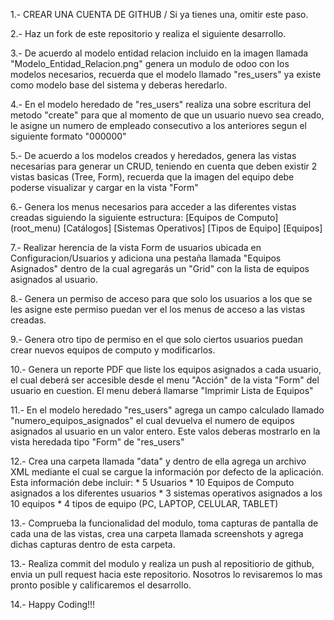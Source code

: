 
1.- CREAR UNA CUENTA DE GITHUB / Si ya tienes una, omitir este paso.

2.- Haz un fork de este repositorio y realiza el siguiente desarrollo.


3.- De acuerdo al modelo entidad relacion incluido en la imagen llamada "Modelo_Entidad_Relacion.png" genera un modulo de odoo con los modelos necesarios, recuerda que el modelo llamado "res_users" ya existe como modelo base del sistema y deberas heredarlo.


4.- En el modelo heredado de "res_users" realiza una sobre escritura del metodo "create" para que al momento de que un usuario nuevo sea creado, le asigne un numero de empleado consecutivo a los anteriores segun el siguiente formato "000000"


5.- De acuerdo a los modelos creados y heredados, genera las vistas necesarias para generar un CRUD, teniendo en cuenta que deben existir 2 vistas basicas (Tree, Form), recuerda que la imagen del equipo debe poderse visualizar y cargar en la vista "Form"


6.- Genera los menus necesarios para acceder a las diferentes vistas creadas siguiendo la siguiente estructura:
    [Equipos de Computo] (root_menu)
        [Catálogos]
            [Sistemas Operativos]
            [Tipos de Equipo]
        [Equipos]


7.- Realizar herencia de la vista Form de usuarios ubicada en Configuracion/Usuarios y adiciona una pestaña llamada "Equipos Asignados" dentro de la cual agregarás un "Grid" con la lista de equipos asignados al usuario.


8.- Genera un permiso de acceso para que solo los usuarios a los que se les asigne este permiso puedan ver el los menus de acceso a las vistas creadas.


9.- Genera otro tipo de permiso en el que solo ciertos usuarios puedan crear nuevos equipos de computo y modificarlos.


10.- Genera un reporte PDF que liste los equipos asignados a cada usuario, el cual deberá ser accesible desde el menu "Acción" de la vista "Form" del usuario en cuestion. El menu deberá llamarse "Imprimir Lista de Equipos"


11.- En el modelo heredado "res_users" agrega un campo calculado llamado "numero_equipos_asignados" el cual devuelva el numero de equipos asignados al usuario en un valor entero. Este valos deberas mostrarlo en la vista heredada tipo "Form" de "res_users"


12.- Crea una carpeta llamada "data" y dentro de ella agrega un archivo XML mediante el cual se cargue la información por defecto de la aplicación. Esta información debe incluir:
    * 5 Usuarios
    * 10 Equipos de Computo asignados a los diferentes usuarios
    * 3 sistemas operativos asignados a los 10 equipos
    * 4 tipos de equipo (PC, LAPTOP, CELULAR, TABLET)


13.- Comprueba la funcionalidad del modulo, toma capturas de pantalla de cada una de las vistas, crea una carpeta llamada screenshots y agrega dichas capturas dentro de esta carpeta.


13.- Realiza commit del modulo y realiza un push al repositiorio de github, envia un pull request hacia este repositorio. Nosotros lo revisaremos lo mas pronto posible y calificaremos el desarrollo.



14.- Happy Coding!!!
